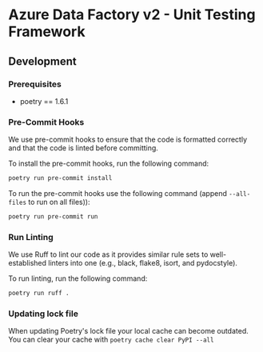 # Azure Data Factory v2 - Unit Testing Framework

## Development

### Prerequisites

* poetry == 1.6.1

### Pre-Commit Hooks

We use pre-commit hooks to ensure that the code is formatted correctly and that the code is linted before committing.

To install the pre-commit hooks, run the following command:

```bash
poetry run pre-commit install
```

To run the pre-commit hooks use the following command (append `--all-files` to run on all files)):

```bash
poetry run pre-commit run
```

### Run Linting

We use Ruff to lint our code as it provides similar rule sets to well-established linters into one
(e.g., black, flake8, isort, and pydocstyle).

To run linting, run the following command:

```bash
poetry run ruff .
```

### Updating lock file

When updating Poetry's lock file your local cache can become outdated.
You can clear your cache with `poetry cache clear PyPI --all`
